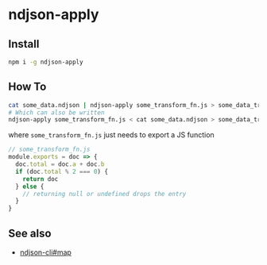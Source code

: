 # ndjson-apply

## Install
```sh
npm i -g ndjson-apply
```

## How To
```sh
cat some_data.ndjson | ndjson-apply some_transform_fn.js > some_data_transformed.ndjson
# Which can also be written
ndjson-apply some_transform_fn.js < cat some_data.ndjson > some_data_transformed.ndjson
```
where `some_transform_fn.js` just needs to export a JS function
```js
// some_transform_fn.js
module.exports = doc => {
  doc.total = doc.a + doc.b
  if (doc.total % 2 === 0) {
    return doc
  } else {
    // returning null or undefined drops the entry
  }
}
```

## See also
* [ndjson-cli#map](https://github.com/mbostock/ndjson-cli#map)
